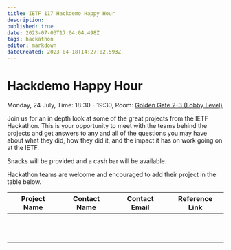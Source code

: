 ```yaml
---
title: IETF 117 Hackdemo Happy Hour
description: 
published: true
date: 2023-07-03T17:04:04.498Z
tags: hackathon
editor: markdown
dateCreated: 2023-04-18T14:27:02.593Z
---
```


# Hackdemo Happy Hour
Monday, 24 July, Time: 18:30 - 19:30, Room: [Golden Gate 2-3 (Lobby Level)](https://datatracker.ietf.org/meeting/117/floor-plan?room=golden-gate-2-3)

Join us for an in depth look at some of the great projects from the IETF Hackathon. This is your opportunity to meet with the teams behind the projects and get answers to any and all of the questions you may have about what they did, how they did it, and the impact it has on work going on at the IETF. 

Snacks will be provided and a cash bar will be available.

Hackathon teams are welcome and encouraged to add their project in the table below.

| Project Name  |  Contact Name |  Contact Email |  Reference Link  |
|---|---|---|---|
|   |   |   |   |
|   |   |   |   |
|   |   |   |   |
|   |   |   |   |
|   |   |   |   |
|   |   |   |   |
|   |   |   |   |
|   |   |   |   |
|   |   |   |   |
|   |   |   |   |
|   |   |   |   |

